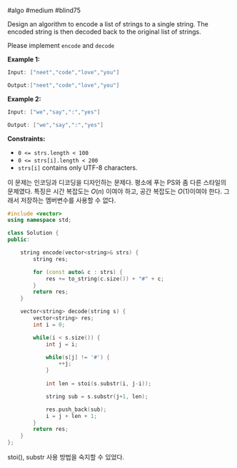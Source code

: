 #algo #medium #blind75 

Design an algorithm to encode a list of strings to a single string. The encoded string is then decoded back to the original list of strings.

Please implement `encode` and `decode`


**Example 1:**

```java
Input: ["neet","code","love","you"]

Output:["neet","code","love","you"]
```

**Example 2:**

```java
Input: ["we","say",":","yes"]

Output: ["we","say",":","yes"]
```

**Constraints:**

- `0 <= strs.length < 100`
- `0 <= strs[i].length < 200`
- `strs[i]` contains only UTF-8 characters.


이 문제는 인코딩과 디코딩을 디자인하는 문제다. 평소에 푸는 PS와 좀 다른 스타일의 문제였다. 특징은 시간 복잡도는 $O(n)$ 이여야 하고, 공간 복잡도는 $O(1)$이여야 한다. 그래서 저장하는 멤버변수를 사용할 수 없다. 

```cpp
#include <vector>
using namespace std;

class Solution {
public:

    string encode(vector<string>& strs) {
        string res;

        for (const auto& c : strs) {
            res += to_string(c.size()) + "#" + c;
        }
        return res;
    }

    vector<string> decode(string s) {
        vector<string> res;
        int i = 0;

        while(i < s.size()) {
            int j = i;

            while(s[j] != '#') {
                ++j;
            }
            
            int len = stoi(s.substr(i, j-i));

            string sub = s.substr(j+1, len);

            res.push_back(sub);
            i = j + len + 1;
        }
        return res;
    }
};


```

stoi(), substr 사용 방법을 숙지할 수 있었다.